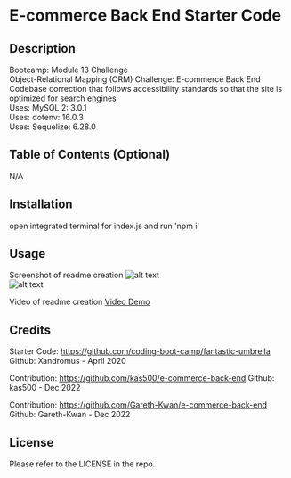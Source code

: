 # E-commerce Back End Starter Code

## Description

Bootcamp: Module 13 Challenge <br />
Object-Relational Mapping (ORM) Challenge: E-commerce Back End <br />
Codebase correction that follows accessibility standards so that the site is optimized for search engines <br />
Uses: MySQL 2: 3.0.1<br />
Uses: dotenv: 16.0.3<br />
Uses: Sequelize: 6.28.0
## Table of Contents (Optional)

N/A

## Installation

open integrated terminal for index.js and run 'npm i'

## Usage
Screenshot of readme creation
![alt text](placeholder) <br />
![alt text](placeholder)

Video of readme creation
[Video Demo](placeholder)

## Credits
Starter Code: https://github.com/coding-boot-camp/fantastic-umbrella
Github: Xandromus - April 2020

Contribution: https://github.com/kas500/e-commerce-back-end
Github: kas500 - Dec 2022

Contribution: https://github.com/Gareth-Kwan/e-commerce-back-end
Github: Gareth-Kwan - Dec 2022

## License

Please refer to the LICENSE in the repo.